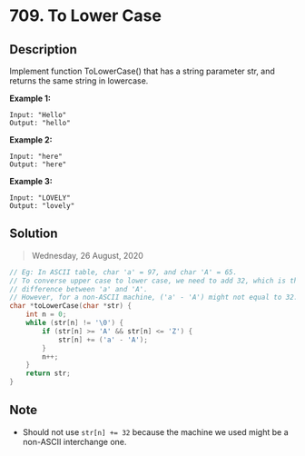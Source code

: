 # 709. To Lower Case

## Description

Implement function ToLowerCase() that has a string parameter str, and returns the same string in lowercase.

**Example 1:**

```
Input: "Hello"
Output: "hello"
```

**Example 2:**

```
Input: "here"
Output: "here"
```

**Example 3:**

```
Input: "LOVELY"
Output: "lovely"
```

## Solution

> Wednesday, 26 August, 2020

```C
// Eg: In ASCII table, char 'a' = 97, and char 'A' = 65.
// To converse upper case to lower case, we need to add 32, which is the
// difference between 'a' and 'A'.
// However, for a non-ASCII machine, ('a' - 'A') might not equal to 32.
char *toLowerCase(char *str) {
    int n = 0;
    while (str[n] != '\0') {
        if (str[n] >= 'A' && str[n] <= 'Z') {
            str[n] += ('a' - 'A');
        }
        n++;
    }
    return str;
}
```

## Note

- Should not use `str[n] += 32` because the machine we used might be a non-ASCII interchange one.
